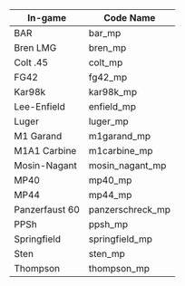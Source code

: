 | In-game       | Code Name   |
|------------|----------------|
| BAR                     | bar_mp
| Bren LMG                | bren_mp
| Colt .45                | colt_mp
| FG42                    | fg42_mp
| Kar98k                  | kar98k_mp
| Lee-Enfield             | enfield_mp
| Luger                   | luger_mp
| M1 Garand               | m1garand_mp
| M1A1 Carbine            | m1carbine_mp
| Mosin-Nagant            | mosin_nagant_mp
| MP40                    | mp40_mp
| MP44                    | mp44_mp
| Panzerfaust 60          | panzerschreck_mp
| PPSh                    | ppsh_mp
| Springfield             | springfield_mp
| Sten                    | sten_mp
| Thompson                | thompson_mp
